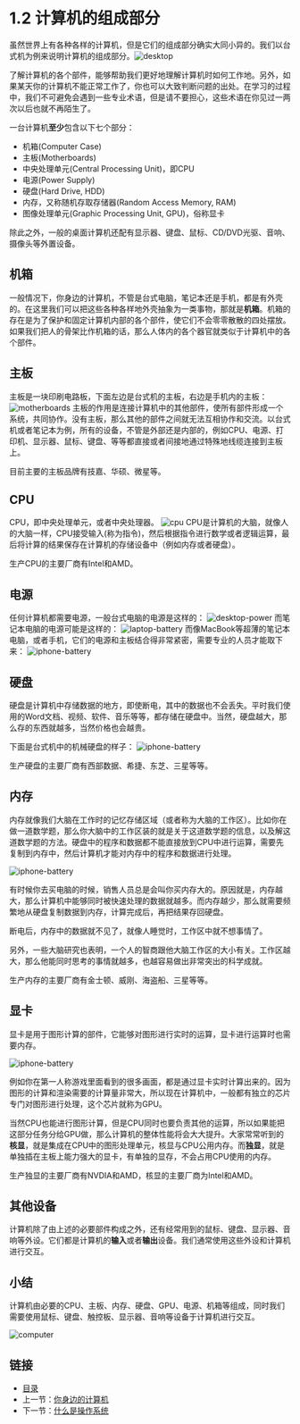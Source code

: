 # 1.2 计算机的组成部分

虽然世界上有各种各样的计算机，但是它们的组成部分确实大同小异的。我们以台式机为例来说明计算机的组成部分。![desktop](./images/01.2.desktop.png) 

了解计算机的各个部件，能够帮助我们更好地理解计算机时如何工作地。另外，如果某天你的计算机不能正常工作了，你也可以大致判断问题的出处。在学习的过程中，我们不可避免会遇到一些专业术语，但是请不要担心，这些术语在你见过一两次以后也就不再陌生了。

一台计算机**至少**包含以下七个部分：

- 机箱(Computer Case)
- 主板(Motherboards)
- 中央处理单元(Central Processing Unit)，即CPU
- 电源(Power Supply)
- 硬盘(Hard Drive, HDD)
- 内存，又称随机存取存储器(Random Access Memory, RAM)
- 图像处理单元(Graphic Processing Unit, GPU)，俗称显卡

除此之外，一般的桌面计算机还配有显示器、键盘、鼠标、CD/DVD光驱、音响、摄像头等外置设备。

## 机箱

一般情况下，你身边的计算机，不管是台式电脑，笔记本还是手机，都是有外壳的。在这里我们可以把这些各种各样地外壳抽象为一类事物，那就是**机箱**。机箱的存在是为了保护和固定计算机内部的各个部件，使它们不会零零散散的四处摆放。如果我们把人的骨架比作机箱的话，那么人体内的各个器官就类似于计算机中的各个部件。

## 主板

主板是一块印刷电路板，下面左边是台式机的主板，右边是手机内的主板：
![motherboards](./images/01.2.motherboards.png)
主板的作用是连接计算机中的其他部件，使所有部件形成一个系统，共同协作。没有主板，那么其他的部件之间就无法互相协作和交流。以台式机或者笔记本为例，所有的设备，不管是外部还是内部的，例如CPU、电源、打印机、显示器、鼠标、键盘、等等都直接或者间接地通过特殊地线缆连接到主板上。

目前主要的主板品牌有技嘉、华硕、微星等。

## CPU

CPU，即中央处理单元，或者中央处理器。
![cpu](./images/01.2.cpu.png)
CPU是计算机的大脑，就像人的大脑一样，CPU接受输入(称为指令)，然后根据指令进行数学或者逻辑运算，最后将计算的结果保存在计算机的存储设备中（例如内存或者硬盘）。

生产CPU的主要厂商有Intel和AMD。

## 电源

任何计算机都需要电源，一般台式电脑的电源是这样的：
![desktop-power](./images/01.2.desktop-power.png)
而笔记本电脑的电源可能是这样的：
![laptop-battery](./images/01.2.laptop-battery.png)
而像MacBook等超薄的笔记本电脑，或者手机，它们的电源和主板结合得非常紧密，需要专业的人员才能取下来：
![iphone-battery](./images/01.2.iphone-battery.png)

## 硬盘

硬盘是计算机中存储数据的地方，即使断电，其中的数据也不会丢失。平时我们使用的Word文档、视频、软件、音乐等等，都存储在硬盘中。当然，硬盘越大，那么存的东西就越多，当然价格也会越贵。

下面是台式机中的机械硬盘的样子：
![iphone-battery](./images/01.2.hard-drive.png)

生产硬盘的主要厂商有西部数据、希捷、东芝、三星等等。

## 内存

内存就像我们大脑在工作时的记忆存储区域（或者称为大脑的工作区）。比如你在做一道数学题，那么你大脑中的工作区装的就是关于这道数学题的信息，以及解这道数学题的方法。硬盘中的程序和数据都不能直接放到CPU中进行运算，需要先复制到内存中，然后计算机才能对内存中的程序和数据进行处理。

![iphone-battery](./images/01.2.ram.png)

有时候你去买电脑的时候，销售人员总是会叫你买内存大的。原因就是，内存越大，那么计算机中能够同时被快速处理的数据就越多。而内存越少，那么就需要频繁地从硬盘复制数据到内存，计算完成后，再把结果存回硬盘。

断电后，内存中的数据就不见了，就像人睡觉时，工作区中就不想事情了。

另外，一些大脑研究也表明，一个人的智商跟他大脑工作区的大小有关。工作区越大，那么他能同时思考的事情就越多，也越容易做出非常突出的科学成就。

生产内存的主要厂商有金士顿、威刚、海盗船、三星等等。

## 显卡

显卡是用于图形计算的部件，它能够对图形进行实时的运算，显卡进行运算时也需要内存。

![iphone-battery](./images/01.2.gpu.png)

例如你在第一人称游戏里面看到的很多画面，都是通过显卡实时计算出来的。因为图形的计算和渲染需要的计算量非常大，所以现在计算机中，一般都有独立的芯片专门对图形进行处理，这个芯片就称为GPU。

当然CPU也能进行图形计算，但是CPU同时也要负责其他的运算，所以如果能把这部分任务分给GPU做，那么计算机的整体性能将会大大提升。大家常常听到的**核显**，就是集成在CPU中的图形处理单元，核显与CPU公用内存。而**独显**，就是单独插在主板上能力强大的显卡，有单独的显存，不会占用CPU使用的内存。

生产独显的主要厂商有NVDIA和AMD，核显的主要厂商为Intel和AMD。

## 其他设备

计算机除了由上述的必要部件构成之外，还有经常用到的鼠标、键盘、显示器、音响等外设。它们都是计算机的**输入**或者**输出**设备。我们通常使用这些外设和计算机进行交互。

## 小结

计算机由必要的CPU、主板、内存、硬盘、GPU、电源、机箱等组成，同时我们需要使用鼠标、键盘、触控板、显示器、音响等设备于计算机进行交互。

![computer](./images/01.2.computer.png)

## 链接

- [目录](./preface.md)
- 上一节：[你身边的计算机](./01.1.md)
- 下一节：[什么是操作系统](./01.3.md)